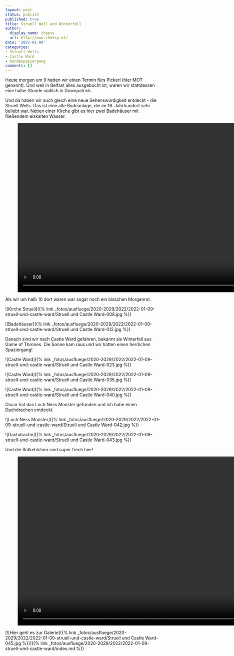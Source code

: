 ```yaml
---
layout: post
status: publish
published: true
title: Struell Well und Winterfell
author:
  display_name: cheesy
  url: http://www.cheesy.at/
date: '2022-01-09'
categories:
- Struell Wells
- Castle Ward
- Hundespaziergang
comments: []
---
```


Heute morgen um 9 hatten wir einen Termin fürs Pickerl (hier MOT genannt). Und weil in Belfast alles ausgebucht ist, waren wir stattdessen eine halbe Stunde südlich in Downpatrick.

Und da haben wir auch gleich eine neue Sehenswürdigkeit entdeckt - die Struell Wells. Das ist eine alte Badeanlage, die im 16. Jahrhundert sehr beliebt war. Neben einer Kirche gibt es hier zwei Badehäuser mit fließendem eiskalten Wasser.

<figure><video controls height="540" idth="800" src="{% link /download/Videos/StruellWell.mp4 %}"></video></figure>

Als wir um halb 10 dort waren war sogar noch ein bisschen Morgenrot.

![Kirche Struell]({% link _fotos/ausfluege/2020-2029/2022/2022-01-09-struell-und-castle-ward/Struell und Castle Ward-008.jpg %})

![Badehäuser]({% link _fotos/ausfluege/2020-2029/2022/2022-01-09-struell-und-castle-ward/Struell und Castle Ward-012.jpg %})

Danach sind wir nach Castle Ward gefahren, bekannt als Winterfell aus Game of Thrones. Die Sonne kam raus und wir hatten einen herrlichen Spaziergang!

![Castle Ward]({% link _fotos/ausfluege/2020-2029/2022/2022-01-09-struell-und-castle-ward/Struell und Castle Ward-023.jpg %})

![Castle Ward]({% link _fotos/ausfluege/2020-2029/2022/2022-01-09-struell-und-castle-ward/Struell und Castle Ward-035.jpg %})

![Castle Ward]({% link _fotos/ausfluege/2020-2029/2022/2022-01-09-struell-und-castle-ward/Struell und Castle Ward-040.jpg %})

Oscar hat das Loch Ness Monster gefunden und ich habe einen Dachdrachen entdeckt.

![Loch Ness Monster]({% link _fotos/ausfluege/2020-2029/2022/2022-01-09-struell-und-castle-ward/Struell und Castle Ward-042.jpg %})

![Dachdrache]({% link _fotos/ausfluege/2020-2029/2022/2022-01-09-struell-und-castle-ward/Struell und Castle Ward-043.jpg %})

Und die Rotkehlchen sind super frech hier!

<figure><video controls height="540" idth="800" src="{% link /download/Videos/CastleWardRotkehlchen.mp4 %}"></video></figure>

[![Hier geht es zur Galerie]({% link _fotos/ausfluege/2020-2029/2022/2022-01-09-struell-und-castle-ward/Struell und Castle Ward-045.jpg %})]({% link _fotos/ausfluege/2020-2029/2022/2022-01-09-struell-und-castle-ward/index.md %})

